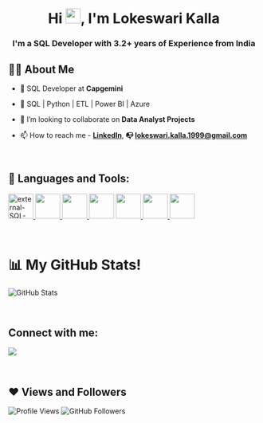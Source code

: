 <h1 align="center">Hi <img src="https://raw.githubusercontent.com/MartinHeinz/MartinHeinz/master/wave.gif" width="30px">, I'm Lokeswari Kalla</h1>
<h3 align="center">I'm a SQL Developer with 3.2+ years of Experience from India</h3>


## 🙋‍♂️ About Me

- 🔭 SQL Developer at **Capgemini**

- 🌱 SQL | Python | ETL | Power BI | Azure

- 👯 I’m looking to collaborate on **Data Analyst Projects**

- 📫 How to reach me -    **[LinkedIn](http://www.linkedin.com/in/lokeswari-kalla/)**,  **:mailbox_with_no_mail: lokeswari.kalla.1999@gmail.com**

<br/>

## 🚀 Languages and Tools:

<p align="left"> 
    <a href="https://www.iso.org/standard/76583.html/" target="_blank"> <img width="50" height="50" src="https://img.icons8.com/external-bearicons-glyph-bearicons/64/external-SQL-file-extension-bearicons-glyph-bearicons.png" alt="external-SQL-file-extension-bearicons-glyph-bearicons"/> </a>
    <a href="https://www.postgresql.org/" target="_blank"> <img width="50" height="50" src="https://img.icons8.com/?size=100&id=38561&format=png&color=000000"/> </a>
    <a href="https://azure.microsoft.com/" target="_blank"> <img width="50" height="50" src="https://img.icons8.com/?size=100&id=VLKafOkk3sBX&format=png&color=000000"/> </a>
    <a href="https://www.python.org/" target="_blank"> <img width="50" height="50" src="https://img.icons8.com/color/48/undefined/python--v1.png"/></a>
    <a href="https://pandas.pydata.org/" target="_blank"> <img width="50" height="50" src="https://img.icons8.com/ios-filled/50/undefined/panda.png"/> </a>
    <!--a href="https://numpy.org/" target="_blank"> <img width="50" height="50" src="https://img.icons8.com/color/48/undefined/numpy.png"/> </a-->
    <a href="https://powerbi.microsoft.com/" target="_blank"> <img width="50" height="50" src="https://img.icons8.com/?size=100&id=Ny0t2MYrJ70p&format=png&color=000000"/> </a>
    <a href="https://github.com/" target="_blank"> <img width="50" height="50" src="https://img.icons8.com/?size=100&id=12599&format=png&color=000000"/> </a>
</p>

<br/>

# 📊 My GitHub Stats!

![GitHub Stats](https://github-readme-stats.vercel.app/api?username=Lokeswari-Kalla&show_icons=true&theme=default)

<br/>

## Connect with me:
<p align="left">

<a href = "http://www.linkedin.com/in/lokeswari-kalla/" target="_blank"><img src="https://img.icons8.com/fluent/48/000000/linkedin.png"/></a>
</p>

<br/>

## ❤ Views and Followers

![Profile Views](https://komarev.com/ghpvc/?username=Lokeswari-Kalla&color=blue)
![GitHub Followers](https://img.shields.io/github/followers/Lokeswari-Kalla?style=social)



